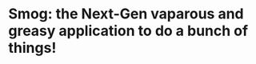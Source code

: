 Smog: the Next-Gen vaparous and greasy application to do a bunch of things!
===========================================================================